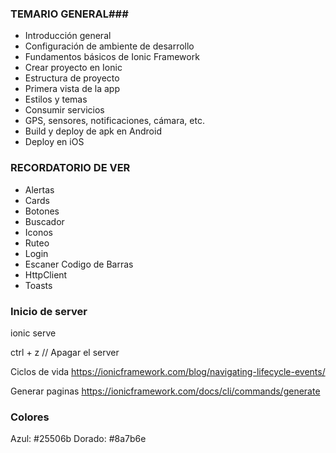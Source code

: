 
### TEMARIO GENERAL###
- Introducción general
- Configuración de ambiente de desarrollo
- Fundamentos básicos de Ionic Framework
- Crear proyecto en Ionic
- Estructura de proyecto
- Primera vista de la app
- Estilos y temas
- Consumir servicios
- GPS, sensores, notificaciones, cámara, etc.
- Build y deploy de apk en Android
- Deploy en iOS

### RECORDATORIO DE VER
- Alertas
- Cards
- Botones
- Buscador
- Iconos
- Ruteo
- Login
- Escaner Codigo de Barras
- HttpClient
- Toasts


### Inicio de server
ionic serve

ctrl + z // Apagar el server

Ciclos de vida
https://ionicframework.com/blog/navigating-lifecycle-events/

Generar paginas
https://ionicframework.com/docs/cli/commands/generate

### Colores
Azul: #25506b
Dorado: #8a7b6e